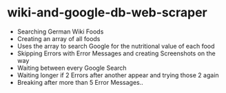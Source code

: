 # wiki-and-google-db-web-scraper
- Searching German Wiki Foods
- Creating an array of all foods
- Uses the array to search Google for the nutritional value of each food
- Skipping Errors with Error Messages and creating Screenshots on the way
- Waiting between every Google Search
- Waiting longer if 2 Errors after another appear and trying those 2 again
- Breaking after more than 5 Error Messages..